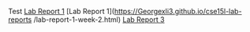 Test
[Lab Report 1](lab-report-1-week-2.html)
[Lab Report 1](https://Georgexli3.github.io/cse15l-lab-reports
/lab-report-1-week-2.html)
[Lab Report 3](https://georgexli3.github.io/cse15l-lab-reports/labreport3.html)
